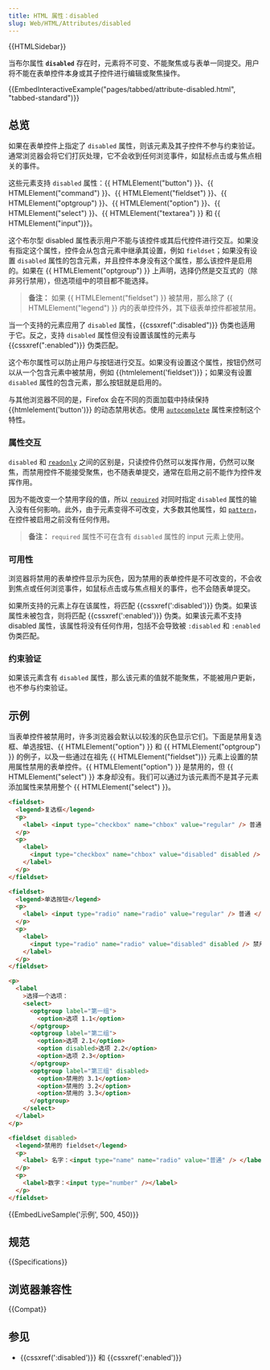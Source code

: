```yaml
---
title: HTML 属性：disabled
slug: Web/HTML/Attributes/disabled
---
```


{{HTMLSidebar}}

当布尔属性 **`disabled`** 存在时，元素将不可变、不能聚焦或与表单一同提交。用户将不能在表单控件本身或其子控件进行编辑或聚焦操作。

{{EmbedInteractiveExample("pages/tabbed/attribute-disabled.html", "tabbed-standard")}}

## 总览

如果在表单控件上指定了 `disabled` 属性，则该元素及其子控件不参与约束验证。通常浏览器会将它们打灰处理，它不会收到任何浏览事件，如鼠标点击或与焦点相关的事件。

这些元素支持 `disabled` 属性：{{ HTMLElement("button") }}、{{ HTMLElement("command") }}、{{ HTMLElement("fieldset") }}、{{ HTMLElement("optgroup") }}、{{ HTMLElement("option") }}、{{ HTMLElement("select") }}、{{ HTMLElement("textarea") }} 和 {{ HTMLElement("input")}}。

这个布尔型 disabled 属性表示用户不能与该控件或其后代控件进行交互。如果没有指定这个属性，控件会从包含元素中继承其设置，例如 `fieldset`；如果没有设置 `disabled` 属性的包含元素，并且控件本身没有这个属性，那么该控件是启用的。如果在 {{ HTMLElement("optgroup") }} 上声明，选择仍然是交互式的（除非另行禁用），但选项组中的项目都不能选择。

> **备注：** 如果 {{ HTMLElement("fieldset") }} 被禁用，那么除了 {{ HTMLElement("legend") }} 内的表单控件外，其下级表单控件都被禁用。

当一个支持的元素应用了 `disabled` 属性，{{cssxref(":disabled")}} 伪类也适用于它。反之，支持 `disabled` 属性但没有设置该属性的元素与 {{cssxref(":enabled")}} 伪类匹配。

这个布尔属性可以防止用户与按钮进行交互。如果没有设置这个属性，按钮仍然可以从一个包含元素中被禁用，例如 {{htmlelement('fieldset')}}；如果没有设置 `disabled` 属性的包含元素，那么按钮就是启用的。

与其他浏览器不同的是，Firefox 会在不同的页面加载中持续保持 {{htmlelement('button')}} 的动态禁用状态。使用 [`autocomplete`](/zh-CN/docs/Web/HTML/Attributes/autocomplete) 属性来控制这个特性。

### 属性交互

`disabled` 和 [`readonly`](/zh-CN/docs/Web/HTML/Attributes/readonly) 之间的区别是，只读控件仍然可以发挥作用，仍然可以聚焦，而禁用控件不能接受聚焦，也不随表单提交，通常在启用之前不能作为控件发挥作用。

因为不能改变一个禁用字段的值，所以 [`required`](/zh-CN/docs/Web/HTML/Attributes/required) 对同时指定 `disabled` 属性的输入没有任何影响。此外，由于元素变得不可改变，大多数其他属性，如 [`pattern`](/zh-CN/docs/Web/HTML/Attributes/pattern)，在控件被启用之前没有任何作用。

> **备注：** `required` 属性不可在含有 `disabled` 属性的 input 元素上使用。

### 可用性

浏览器将禁用的表单控件显示为灰色，因为禁用的表单控件是不可改变的，不会收到焦点或任何浏览事件，如鼠标点击或与焦点相关的事件，也不会随表单提交。

如果所支持的元素上存在该属性，将匹配 {{cssxref(':disabled')}} 伪类。如果该属性未被包含，则将匹配 {{cssxref(':enabled')}} 伪类。如果该元素不支持 disabled 属性，该属性将没有任何作用，包括不会导致被 `:disabled` 和 `:enabled` 伪类匹配。

### 约束验证

如果该元素含有 `disabled` 属性，那么该元素的值就不能聚焦，不能被用户更新，也不参与约束验证。

## 示例

当表单控件被禁用时，许多浏览器会默认以较浅的灰色显示它们。下面是禁用复选框、单选按钮、{{ HTMLElement("option") }} 和 {{ HTMLElement("optgroup") }} 的例子，以及一些通过在祖先 {{ HTMLElement("fieldset")}} 元素上设置的禁用属性禁用的表单控件。{{ HTMLElement("option") }} 是禁用的，但 {{ HTMLElement("select") }} 本身却没有。我们可以通过为该元素而不是其子元素添加属性来禁用整个 {{ HTMLElement("select") }}。

```html
<fieldset>
  <legend>复选框</legend>
  <p>
    <label> <input type="checkbox" name="chbox" value="regular" /> 普通 </label>
  </p>
  <p>
    <label>
      <input type="checkbox" name="chbox" value="disabled" disabled /> 禁用
    </label>
  </p>
</fieldset>

<fieldset>
  <legend>单选按钮</legend>
  <p>
    <label> <input type="radio" name="radio" value="regular" /> 普通 </label>
  </p>
  <p>
    <label>
      <input type="radio" name="radio" value="disabled" disabled /> 禁用
    </label>
  </p>
</fieldset>

<p>
  <label
    >选择一个选项：
    <select>
      <optgroup label="第一组">
        <option>选项 1.1</option>
      </optgroup>
      <optgroup label="第二组">
        <option>选项 2.1</option>
        <option disabled>选项 2.2</option>
        <option>选项 2.3</option>
      </optgroup>
      <optgroup label="第三组" disabled>
        <option>禁用的 3.1</option>
        <option>禁用的 3.2</option>
        <option>禁用的 3.3</option>
      </optgroup>
    </select>
  </label>
</p>

<fieldset disabled>
  <legend>禁用的 fieldset</legend>
  <p>
    <label> 名字：<input type="name" name="radio" value="普通" /> </label>
  </p>
  <p>
    <label>数字：<input type="number" /></label>
  </p>
</fieldset>
```

{{EmbedLiveSample('示例', 500, 450)}}

## 规范

{{Specifications}}

## 浏览器兼容性

{{Compat}}

## 参见

- {{cssxref(':disabled')}} 和 {{cssxref(':enabled')}}
